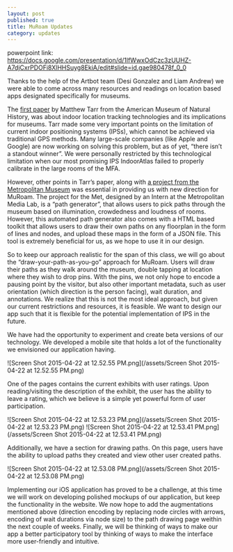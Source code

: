 ```yaml
---
layout: post
published: true
title: MuRoam Updates
category: updates
---
```


powerpoint link: https://docs.google.com/presentation/d/1lfWwxOdCzc3zUUHZ-A7djCxrPDOFi8XlHHSuyg8EkiA/edit#slide=id.gae980478f_0_0

Thanks to the help of the Artbot team (Desi Gonzalez and Liam Andrew) we were able to come across many resources and readings on location based apps designated specifically for museums.

The [first paper](http://mw2015.museumsandtheweb.com/paper/location-location-location-the-proliferation-of-indoor-positioning-and-what-it-means-and-doesnt-mean-for-museums/) by Matthew Tarr from the American Museum of Natural History, was about indoor location tracking technologies and its implications for museums. Tarr made some very important points on the limitation of current indoor positioning systems (IPSs), which cannot be achieved via traditional GPS methods. Many large-scale companies (like Apple and Google) are now working on solving this problem, but as of yet, “there isn’t a standout winner”. We were personally restricted by this technological limitation when our most promising IPS IndoorAtlas failed to properly calibrate in the large rooms of the MFA.

However, other points in Tarr’s paper, along with [a project from the Metropolitan Museum](http://www.metmuseum.org/about-the-museum/museum-departments/office-of-the-director/digital-media-department/digital-underground/2014/accessible-wayfinding) was essential in providing us with new direction for MuRoam. The project for the Met, designed by an Intern at the Metropolitan Media Lab, is a “path generator”, that allows users to pick paths through the museum based on illumination, crowdedness and loudness of rooms. However, this automated path generator also comes with a HTML based toolkit that allows users to draw their own paths on any floorplan in the form of lines and nodes, and upload these maps in the form of a JSON file. This tool is extremely beneficial for us, as we hope to use it in our design.

So to keep our approach realistic for the span of this class, we will go about the “draw-your-path-as-you-go” approach for MuRoam. Users will draw their paths as they walk around the museum, double tapping at location where they wish to drop pins. With the pins, we not only hope to encode a pausing point by the visitor, but also other important metadata, such as user orientation (which direction is the person facing), wait duration, and annotations. We realize that this is not the most ideal approach, but given our current restrictions and resources, it is feasible.  We want to design our app such that it is flexible for the potential implementation of IPS in the future.

We have had the opportunity to experiment and create beta versions of our technology. We developed a mobile site that holds a lot of the functionality we envisioned our application having.

![Screen Shot 2015-04-22 at 12.52.55 PM.png](/assets/Screen Shot 2015-04-22 at 12.52.55 PM.png)

One of the pages contains the current exhibits with user ratings. Upon reading/visiting the description of the exhibit, the user has the ability to leave a rating, which we believe is a simple yet powerful form of user participation.

![Screen Shot 2015-04-22 at 12.53.23 PM.png](/assets/Screen Shot 2015-04-22 at 12.53.23 PM.png)
![Screen Shot 2015-04-22 at 12.53.41 PM.png](/assets/Screen Shot 2015-04-22 at 12.53.41 PM.png)

Additionally, we have a section for drawing paths. On this page, users have the ability to upload paths they created and view other user created paths.

![Screen Shot 2015-04-22 at 12.53.08 PM.png](/assets/Screen Shot 2015-04-22 at 12.53.08 PM.png)


Implementing our iOS application has proved to be a challenge, at this time we will work on developing polished mockups of our application, but keep the functionality in the website. We now hope to add the augmentations mentioned above (direction encoding by replacing node circles with arrows, encoding of wait durations via node size) to the path drawing page weithin the next couple of weeks. Finally, we will be thinking of ways to make our app a better participatory tool by thinking of ways to make the interface more user-friendly and intuitive.